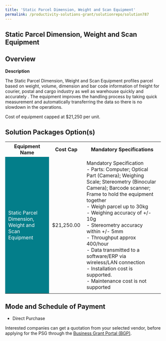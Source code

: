 ```yaml
---
title: 'Static Parcel Dimension, Weight and Scan Equipment'
permalink: /productivity-solutions-grant/solutionrepo/solution787
---
```


## Static Parcel Dimension, Weight and Scan Equipment

## Overview

**Description**

The Static Parcel Dimension, Weight and Scan Equipment profiles parcel based on weight, volume, dimension and bar code information of freight for courier, postal and cargo industry as well as warehouse quickly and accurately . The equipment improves the handling process by taking quick measurement and automatically transferring the data so there is no slowdown in the operations.

Cost of equipment capped at $21,250 per unit. 

## Solution Packages Option(s)

<table>
<tr>
<th><b>Equipment Name</b></th>
<th><b>Cost Cap</b></th>
<th><b>Mandatory Specifications</b></th>
</tr>
<tr>
<td style='padding: 10px; background-color: #037E8A; color: #FFFFFF;'>Static Parcel Dimension, Weight and Scan Equipment</td>
<td style='padding: 10px;'>$21,250.00</td>
<td style='padding: 10px;'>Mandatory Specification<br>- Parts: Computer; Optical Part (Camera); Weighing Scale; Stereometry (Binocular Camera); Barcode scanner; Frame to hold the equipment together<br>- Weigh parcel up to 30kg<br>- Weighing accuracy of +/- 10g<br>- Stereometry accuracy within +/- 5mm<br>- Throughput approx 400/hour<br>- Data transmitted to a software/ERP via wireless/LAN connection<br>- Installation cost is supported.<br>- Maintenance cost is not supported</td>
</tr>
</table>

## Mode and Schedule of Payment

 - Direct Purchase

Interested companies can get a quotation from your selected vendor, before applying for the PSG through the <a href='https://www.businessgrants.gov.sg/' target='_blank' rel='noopener'>Business Grant Portal (BGP)</a>.

<script src="/jquery/resize-tables.js"></script>
